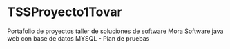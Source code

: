 # TSSProyecto1Tovar
Portafolio de proyectos taller de soluciones de software Mora
Software java web con base de datos MYSQL - Plan de pruebas 


